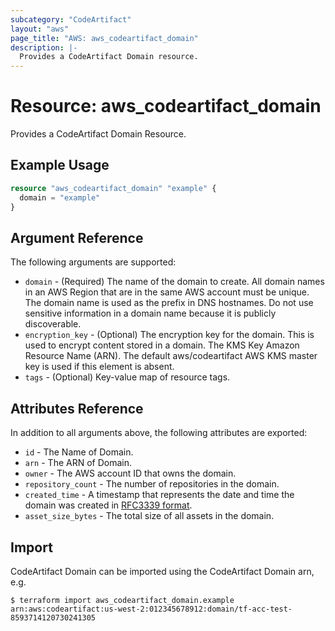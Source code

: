 ```yaml
---
subcategory: "CodeArtifact"
layout: "aws"
page_title: "AWS: aws_codeartifact_domain"
description: |-
  Provides a CodeArtifact Domain resource.
---
```


# Resource: aws_codeartifact_domain

Provides a CodeArtifact Domain Resource.

## Example Usage

```terraform
resource "aws_codeartifact_domain" "example" {
  domain = "example"
}
```

## Argument Reference

The following arguments are supported:

* `domain` - (Required) The name of the domain to create. All domain names in an AWS Region that are in the same AWS account must be unique. The domain name is used as the prefix in DNS hostnames. Do not use sensitive information in a domain name because it is publicly discoverable.
* `encryption_key` - (Optional) The encryption key for the domain. This is used to encrypt content stored in a domain. The KMS Key Amazon Resource Name (ARN). The default aws/codeartifact AWS KMS master key is used if this element is absent.
* `tags` - (Optional) Key-value map of resource tags.

## Attributes Reference

In addition to all arguments above, the following attributes are exported:

* `id` - The Name of Domain.
* `arn` - The ARN of Domain.
* `owner` - The AWS account ID that owns the domain.
* `repository_count` - The number of repositories in the domain.
* `created_time` - A timestamp that represents the date and time the domain was created in [RFC3339 format](https://tools.ietf.org/html/rfc3339#section-5.8).
* `asset_size_bytes` - The total size of all assets in the domain.

## Import

CodeArtifact Domain can be imported using the CodeArtifact Domain arn, e.g.

```
$ terraform import aws_codeartifact_domain.example arn:aws:codeartifact:us-west-2:012345678912:domain/tf-acc-test-8593714120730241305
```
